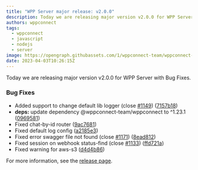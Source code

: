 ```yaml
---
title: "WPP Server major release: v2.0.0"
description: Today we are releasing major version v2.0.0 for WPP Server with Bug Fixes.
authors: wppconnect
tags:
  - wppconnect
  - javascript
  - nodejs
  - server
image: https://opengraph.githubassets.com/1/wppconnect-team/wppconnect-server/releases/tag/v2.0.0
date: 2023-04-03T10:26:15Z
---
```


Today we are releasing major version v2.0.0 for WPP Server with Bug Fixes.

<!--truncate-->

### Bug Fixes

* Added support to change default lib logger (close [#1149](https://github.com/wppconnect-team/wppconnect-server/issues/1149)) ([7157b18](https://github.com/wppconnect-team/wppconnect-server/commit/7157b189bc5c5d8f5630b6fd2d1ea4bd174fffea))
* **deps:** update dependency @wppconnect-team/wppconnect to ^1.23.1 ([0969581](https://github.com/wppconnect-team/wppconnect-server/commit/0969581ea27406d14df47157365e605144a20e4e))
* Fixed chat-by-id router ([9ac7681](https://github.com/wppconnect-team/wppconnect-server/commit/9ac7681a0f5a1a0f32f0977a7693e45ac8a358ae))
* Fixed default log config ([a2185e3](https://github.com/wppconnect-team/wppconnect-server/commit/a2185e3b0ee02fcd12bca20daf7c4454bf8402a2))
* Fixed error swagger file not found (close [#1171](https://github.com/wppconnect-team/wppconnect-server/issues/1171)) ([8ead812](https://github.com/wppconnect-team/wppconnect-server/commit/8ead81243498d535320a43b601ae0dcb24e24ca1))
* Fixed session on webhook status-find (close [#1133](https://github.com/wppconnect-team/wppconnect-server/issues/1133)) ([ffd721a](https://github.com/wppconnect-team/wppconnect-server/commit/ffd721a5824a218143a6d34391b71d2171cc740e))
* Fixed warning for aws-s3 ([d4d4b86](https://github.com/wppconnect-team/wppconnect-server/commit/d4d4b86331494f8514a87b41b76740070b9682a0))

For more information, see the [release page](https://github.com/wppconnect-team/wppconnect-server/releases/tag/v2.0.0).